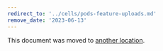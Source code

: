 ```yaml
---
redirect_to: '../cells/pods-feature-uploads.md'
remove_date: '2023-06-13'
---
```


This document was moved to [another location](../cells/pods-feature-uploads.md).

<!-- This redirect file can be deleted after <2023-06-13>. -->
<!-- Redirects that point to other docs in the same project expire in three months. -->
<!-- Redirects that point to docs in a different project or site (link is not relative and starts with `https:`) expire in one year. -->
<!-- Before deletion, see: https://docs.gitlab.com/ee/development/documentation/redirects.html -->
